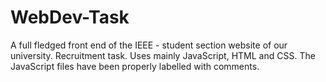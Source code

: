 # WebDev-Task

A full fledged front end of the IEEE - student section website of our university. Recruitment task. Uses mainly JavaScript, HTML and CSS.
The JavaScript files have been properly labelled with comments.
